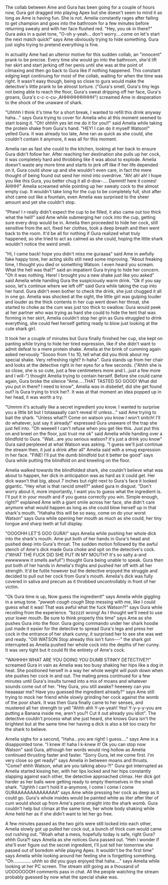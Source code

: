 The collab between Ame and Gura has been going for a couple of hours now, Gura got dragged into playing Apex but she doesn't seem to mind it as long as Ame is having fun. She is not. Amelia constantly rages after failing to get champion and goes into the bathroom for a few minutes before returning sweaty and with her face flushed red. "Hey, you ok in there?" Gura asks in a quiet tone, "O-oh y-yeah... don't worry....come on let's start the next match quick!" says Ame obviously trying to hide something. Gura just sighs trying to pretend everything is fine.

In actuality Ame had an ulterior motive for this sudden collab, an "innocent" prank to be precise. Every time she would go into the bathroom, she'd lift her skirt and start jerking off her penis until she was at the point of climaxing and then go back to Gura like if nothing happened. This constant edging kept continuing for most of the collab, waiting for when the time was right. It wasn't easy though, being so close to gura would make the detective's little prank to be almost torture. ("Gura's smell, Gura's tiny legs not being able to reach the floor, Gura's sweat dripping off her face, Gura's groans, Gura's c-c-c-cu-,AHHHHHHHHHH") screamed Ame in desperation to the shock of the unaware of shark.

"Uhhhh I think it's time for a short break, I wanted to refill this drink anyway haha..." says Gura trying to cover for Amelia who at this moment seemed to start losing it. "Oh! ohhhh yes let me do it for you!!" said Amelia while taking the protein shake from Gura's hand. "HEY! I can do it myself Watson!" yelled Gura. It was already too late, Ame ran as quick as she could, she couldn't contain it anymore, it was all for this moment. 

Amelia ran as fast she could to the kitchen, looking at her back to ensure Gura didn't follow her. After reaching her destination she pulls up her cock, it was completely hard and throbbing like it was about to explode. Amelia doesn't waste any more time and starts to jerk off like if her life depended on it, Gura could show up and she wouldn't even care, in fact the mere thought of being found out send her mind into overdrive. "Ah! ah! ah! I hope you like this Gura, you better chug it all d-dow-.... Dammit! here it comes! AHHH!" Amelia screamed while pointing up her sweaty cock to the almost empty cup. It wouldn't take long for the cup to be completely full, shot after shot came out like a fountain, even Amelia was surprised to the sheer amount and yet she couldn't stop. 

"Phew! I r-really didn't expect the cup to be filled, it also came out too thick what the hell!" said Ame while submerging her cock into the cup, getting sure every drop would be in. Amelia then proceeded to hide her cock, still sensitive from the act, fixed her clothes, took a deep breath and then went back to the room. It'd be all for nothing if Gura realized what truly happened,  so she tried to act as calmed as she could, hoping the little shark wouldn't notice the weird smell. 

"Hi, I came back! hope you didn't miss me guraaaa" said Ame in awfully fake happy tone, her acting skills still need some improving. "About freaking time, I thought you died or something Watson. I even heard you scream. What the hell was that?" said an impatient Gura trying to hide her concern. "Oh it was nothing. Here! I brought you a new shake just like you asked" said Amelia while handing Gura the suspiciously warm drink. "Ok if you say sooo, let's continue where we left off" said Gura while taking the cup into her hand. Gura didn't even bother to check the drink, she just chugged it all in one go. Amelia was shocked at the sight, the little girl was gulping louder and louder as the thick contents in her cup went down her throat, she started to choke as the cum was just too thick to swallow. Gura would peek at her partner who was trying as hard she could to hide the tent that was forming in her skirt, Amelia couldn't stop her grin as Gura struggled to drink everything, she could feel herself getting ready to blow just looking at the cute shark girl.

It took her a couple of minutes but Gura finally finished her cup, she kept on panting while trying to hide her tired expression, like if she didn't want to admit defeat to a mere protein shake. Amelia at the brink of cumming again asked nervously "Soooo from 1 to 10, tell what did you think about my special shake. Very refreshing right? h-haha". Gura stands up from her chair and looks at the detective right in her eyes for a few seconds. ("Ahhh she is so close, she is so cute, just a few centimeters more and I...just a few more and I will-") thought Amelia trying to contain herself. Before she could came again, Gura broke the silence "Ame.....THAT TASTED SO GOOD! What did you put in there? I need to know", Amelia was in disbelief, did she get found out? Is Gura trying to trick her?. It was at that moment an idea popped up in her head, it was worth a try.

"Ummm it's actually like a secret ingredient you know. I wanted to surprise you a little bit but I totaaaaally can't reveal it! unless..." said Ame trying to bait the shark. "Unless what?! Come on watson you know I won't snitch! I'll do whatever, just say it already!" expressed Gura unaware of the trap she just fell into. "Oh weeeell I can't refuse when you get like this. Just put this on and kneel on the floor, just trust me ok" said Amelia while handing over a blindfold to Gura. "Wait...are you serious watson? it's just a drink you know" Gura said perplexed at what Watson was asking. "I guess we'll just continue the stream then, it just a drink after all" Amelia said with a smug expression in her face. "FINE! I'll put the dumb blindfold but it better be good" says Gura while putting the blindfold on and kneeling on the floor.

Amelia walked towards the blindfolded shark, she couldn't believe what was about to happen, her dick in anticipation was as hard as it could get. Her dick wasn't that big, about 7 inches but right next to Gura's face it looked gigantic. "Hey what is that rancid smell?" asked gura in disgust. "Don't worry about it, more importantly, I want you to guess what the ingredient is. I'll put it in your mouth and if you guess correctly you win. Simple enough, right?" explained Ame with a giant smile across her face, she didn't care anymore what would happen as long as she could blow herself up in that shark's mouth. "Hahaha this will be so easy, come on do your worst Watson" says Gura while opening her mouth as much as she could, her tiny tongue and sharp teeth at full display.

"OOOOHH LET'S GOO GURA!" says Amelia while pushing her whole dick into the shark's mouth. Ame put both of her hands in Gura's head and pushed deep into Gura's throat.  The sudden motion followed by the awful stench of Ame's dick made Gura choke and spit on the detective's cock. ("WHAT THE FUCK DID SHE PUT IN MY MOUTH? It's so salty a-and ewwwwww it smells awful!") thought Gura being unable to speak. Gura then put both of her hands in Amelia's thighs and pushed her off with all her strength. It'd be futile however but the detective enjoyed the struggle and decided to pull out her cock from Gura's mouth. Amelia's dick was fully covered in saliva and precum as it throbbed uncontrollably in front of her victim. 

"Ok Gura time is up, Now guess the ingredient!" says Amelia while giggling in a smug tone. "*pwwah cough cough* Stop messing with me, like I could guess what it was! That was awful what the fuck Watson?!" says Gura while recoiling from the experience. "bzzzzt wrong! As I thought we'll need to use your lower mouth. Be sure to think properly this time" says Ame as she pushes Gura into the floor. Gura going commando under her shark hoodie just made it easier for the detective to spread Gura's legs and press her cock in the entrance of her shark cunny, it surprised her to see she was wet and ready. "OIII WATSON Stop already this isn't funn---" the shark got interrupted as Amelia pushed her whole cock into the depths of her cunny. It was very tight but it could fit the entirety of Ame's cock.

"WAHHHH WHAT ARE YOU DOING YOU DUMB STINKY DETECTIVE?!" screamed Gura in vain as Amelia was too busy shaking her hips like a dog in heat. She positioned herself in a way her whole weight will push down when she pushes her cock in and out. The mating press continued for a few minutes until Gura's insults turned into a mix of moans and whatever sounds come out of her. "Hey Gura, you still awake? heeeeey can you heaaaaar me? Have you guessed the ingredient already?" says Ame still trying to mock her friend while slowly grinding her cock against the womb of the poor shark. It was then Gura finally came to her senses, and mustered all her strength to yell "Ahhh ahh Y-ye-yeah! Yes! Y-y-y-y-you are putting a Banana inside me, aren't you?! Cut it out already you idiot". The detective couldn't process what she just heard, she knows Gura isn't the brightest but at the same time her having a dick is also a bit too crazy for the shark to believe. 

Amelia sighs for a second, "Haha...you are right! I guess...." says Ame in a disappointed tone. "I knew it! haha I k-knew  it! Ok you can stop now Watson" said Gura, although her words would ring hollow as Amelia continued thrusting faster and faster. "Sorry Gura, let me come first. I'm very close so get ready!" says Amelia in between moans and thrusts. "Come? ehhh Watson, what are you talking abou-?!" Gura got interrupted as Amelia started kissing her, with her lips locked and her hips constantly slapping against each other, the detective approached climax. Her dick got harder as her balls were getting ready to empty themselves in the small shark. "Ughhh I can't hold it a-anymore, I come I come I come GURAAAAAAAAAAAAAA" says Ame while pressing her cock as deep as it could go. Gura's whole insides would be painted white as liter after liter of cum would shoot up from Ame's penis straight into the shark womb. Gura couldn't help but climax at the same time, her whole body shaking while Ame held her as if she didn't want to let her go free.

A few minutes passed as the two girls were still locked into each other, Amelia slowly got up pulled her cock out, a bunch of thick cum would came out rushing out. "Woah what a mess, hopefully today is safe, right Gura? ehhh Gura?! says Amelia as she notices Gura passed out. "Heh I wonder if she'll ever figure out the secret ingredient, I'll just tell her tomorrow she passed out of boredom while playing Apex. It wouldn't be the first time" says Amelia while looking around her feeling she is forgetting something. "Oh.............. uhhh so did you guys enjoyed that haha...." says Amelia while looking at her PC screen. The stream still going as a thousand of UOOOOOOOH comments pass in chat. All the people watching the stream probably guessed by now what the special shake was.